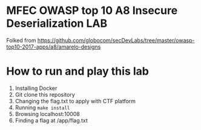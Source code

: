 # MFEC OWASP top 10 A8 Insecure Deserialization LAB 
Folked from https://github.com/globocom/secDevLabs/tree/master/owasp-top10-2017-apps/a8/amarelo-designs

# How to run and play this lab
1. Installing Docker
2. Git clone this repository
3. Changing the flag.txt to apply with CTF platform
4. Running `make install`
5. Browsing localhost:10008
6. Finding a flag at /app/flag.txt
